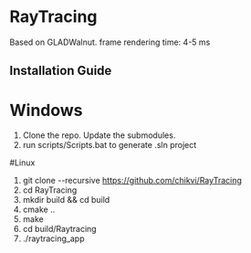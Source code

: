 # RayTracing

Based on GLADWalnut. 
frame rendering time: 4-5 ms

## Installation Guide
# Windows
1. Clone the repo. Update the submodules.
2. run scripts/Scripts.bat to generate .sln project

#Linux
1. git clone --recursive https://github.com/chikvi/RayTracing
2. cd RayTracing
3. mkdir build && cd build
4. cmake ..
5. make
6. cd build/Raytracing
7. ./raytracing_app
